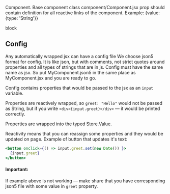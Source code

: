 Component.
    Base component class component/Component.jsx
    prop should contain definition for all reactive links of the component. 
        Example: {value: {type: 'String'}}


block


## Config
Any automatically wrapped jsx can have a config file
We choose json5 format for config. It is like json, but with comments, not strict quotes around properties and all types of strings that are in js.
Config must have the same name as jsx. So put MyComponent.json5 in the same place as MyComponent.jsx and you are ready to go.

Config contains properties that would be passed to the jsx as an `input` variable.

Properties are reactively wrapped, so `greet: "Hello"` would not be passed as String, but if you write `<div>{input.greet}</div>` — it would be printed correctly.

Properties are wrapped into the typed Store.Value.

Reactivity means that you can reassign some properties and they would be updated on page. Example of button that updates it's text:
```jsx
<button onclick={() => input.greet.set(new Date()) }>
  {input.greet}
</button>
```

#### Important:
If example above is not working — make shure that you have corresponding json5 file with some value in `greet` property.

